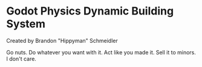 # Godot Physics Dynamic Building System

Created by Brandon "Hippyman" Schmeidler

Go nuts. Do whatever you want with it. Act like you made it. Sell it to minors. I don't care.